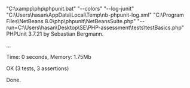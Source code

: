 "C:\xampp\php\phpunit.bat" "--colors" "--log-junit" "C:\Users\hasan\AppData\Local\Temp\nb-phpunit-log.xml" "C:\Program Files\NetBeans 8.0\php\phpunit\NetBeansSuite.php" "--run=C:\Users\hasan\Desktop\SE\PHP-assessment\tests\testBasics.php"
PHPUnit 3.7.21 by Sebastian Bergmann.

...

Time: 0 seconds, Memory: 1.75Mb

OK (3 tests, 3 assertions)

Done.

